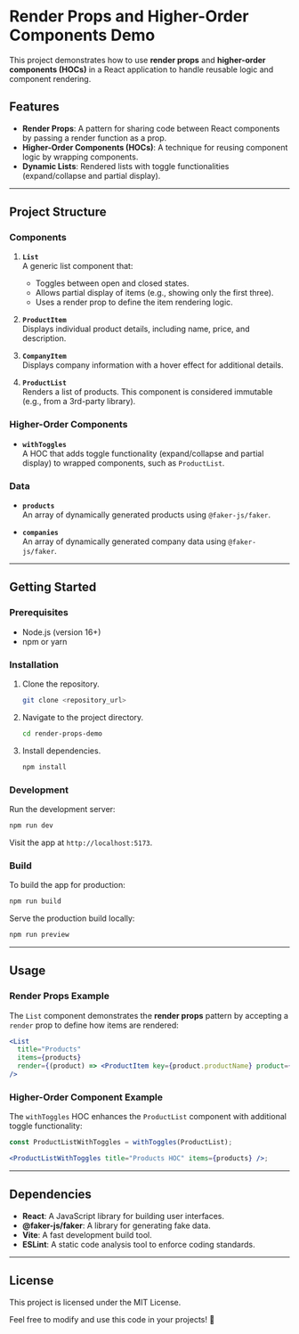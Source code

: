 # Render Props and Higher-Order Components Demo

This project demonstrates how to use **render props** and **higher-order components (HOCs)** 
in a React application to handle reusable logic and component rendering. 

## Features

- **Render Props**: A pattern for sharing code between React components by passing a render 
function as a prop.
- **Higher-Order Components (HOCs)**: A technique for reusing component logic by wrapping 
components.
- **Dynamic Lists**: Rendered lists with toggle functionalities (expand/collapse and 
partial display).

---

## Project Structure

### Components
1. **`List`**  
   A generic list component that:
   - Toggles between open and closed states.
   - Allows partial display of items (e.g., showing only the first three).
   - Uses a render prop to define the item rendering logic.

2. **`ProductItem`**  
   Displays individual product details, including name, price, and description.

3. **`CompanyItem`**  
   Displays company information with a hover effect for additional details.

4. **`ProductList`**  
   Renders a list of products. This component is considered immutable (e.g., from 
   a 3rd-party library).

### Higher-Order Components
- **`withToggles`**  
  A HOC that adds toggle functionality (expand/collapse and partial display) to wrapped
   components, such as `ProductList`.

### Data
- **`products`**  
  An array of dynamically generated products using `@faker-js/faker`.
  
- **`companies`**  
  An array of dynamically generated company data using `@faker-js/faker`.

---

## Getting Started

### Prerequisites
- Node.js (version 16+)
- npm or yarn

### Installation
1. Clone the repository.
   ```bash
   git clone <repository_url>
   ```
2. Navigate to the project directory.
   ```bash
   cd render-props-demo
   ```
3. Install dependencies.
   ```bash
   npm install
   ```

### Development
Run the development server:
```bash
npm run dev
```
Visit the app at `http://localhost:5173`.

### Build
To build the app for production:
```bash
npm run build
```
Serve the production build locally:
```bash
npm run preview
```

---

## Usage

### Render Props Example
The `List` component demonstrates the **render props** pattern by accepting a `render`
 prop to define how items are rendered:
```jsx
<List
  title="Products"
  items={products}
  render={(product) => <ProductItem key={product.productName} product={product} />}
/>
```

### Higher-Order Component Example
The `withToggles` HOC enhances the `ProductList` component with additional toggle 
functionality:
```jsx
const ProductListWithToggles = withToggles(ProductList);

<ProductListWithToggles title="Products HOC" items={products} />;
```

---

## Dependencies

- **React**: A JavaScript library for building user interfaces.
- **@faker-js/faker**: A library for generating fake data.
- **Vite**: A fast development build tool.
- **ESLint**: A static code analysis tool to enforce coding standards.

---

## License

This project is licensed under the MIT License. 

Feel free to modify and use this code in your projects! 🚀
